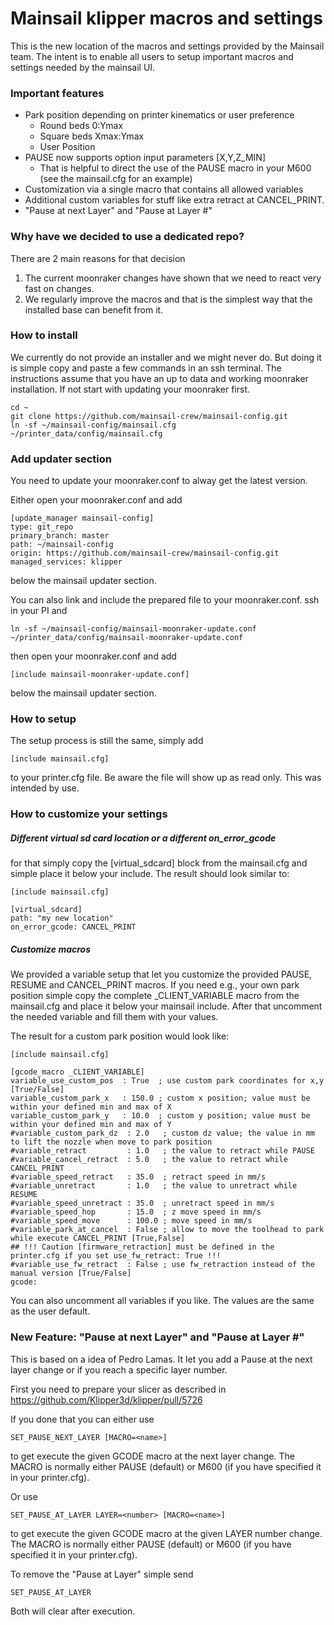 # Mainsail klipper macros and settings

This is the new location of the macros and settings provided by the Mainsail team. The intent is to enable all users to setup important macros and settings needed by the mainsail UI.

### Important features
- Park position depending on printer kinematics or user preference
  - Round beds 0:Ymax
  - Square beds Xmax:Ymax
  - User Position
- PAUSE now supports option input parameters [X,Y,Z_MIN]
  - That is helpful to direct the use of the PAUSE macro in your M600 (see the mainsail.cfg for an example)
- Customization via a single macro that contains all allowed variables
- Additional custom variables for stuff like extra retract at CANCEL_PRINT.
- "Pause at next Layer" and "Pause at Layer #" 

### Why have we decided to use a dedicated repo?
There are 2 main reasons for that decision
1) The current moonraker changes have shown that we need to react very fast on changes.
2) We regularly improve the macros and that is the simplest way that the installed base can benefit from it.

### How to install
We currently do not provide an installer and we might never do. But doing it is simple copy and paste a few commands in an ssh terminal.
The instructions assume that you have an up to data and working moonraker installation. If not start with updating your moonraker first.

```
cd ~
git clone https://github.com/mainsail-crew/mainsail-config.git
ln -sf ~/mainsail-config/mainsail.cfg ~/printer_data/config/mainsail.cfg
```
### Add updater section
You need to update your moonraker.conf to alway get the latest version.

Either open your moonraker.conf and add 
```
[update_manager mainsail-config]
type: git_repo
primary_branch: master
path: ~/mainsail-config
origin: https://github.com/mainsail-crew/mainsail-config.git
managed_services: klipper
```
below the mainsail updater section.

You can also link and include the prepared file to your moonraker.conf. ssh in your PI and
```
ln -sf ~/mainsail-config/mainsail-moonraker-update.conf ~/printer_data/config/mainsail-moonraker-update.conf
```
then open your moonraker.conf and add
```
[include mainsail-moonraker-update.conf]
```
below the mainsail updater section.

### How to setup
The setup process is still the same, simply add 
```
[include mainsail.cfg]
```
to your printer.cfg file. Be aware the file will show up as read only. This was intended by use.


### How to customize your settings
##### Different virtual sd card location or a different on_error_gcode
for that simply copy the [virtual_sdcard] block from the mainsail.cfg and simple place it below your include. The result should look similar to:
```
[include mainsail.cfg]

[virtual_sdcard]
path: "my new location"
on_error_gcode: CANCEL_PRINT
```

##### Customize macros
We provided a variable setup that let you customize the provided PAUSE, RESUME and CANCEL_PRINT macros. If you need e.g., your own park position simple copy the complete _CLIENT_VARIABLE macro from the mainsail.cfg and place it below your mainsail include.
After that uncomment the needed variable and fill them with your values.

The result for a custom park position would look like:
```
[include mainsail.cfg]

[gcode_macro _CLIENT_VARIABLE]
variable_use_custom_pos  : True  ; use custom park coordinates for x,y [True/False] 
variable_custom_park_x   : 150.0 ; custom x position; value must be within your defined min and max of X
variable_custom_park_y   : 10.0  ; custom y position; value must be within your defined min and max of Y
#variable_custom_park_dz  : 2.0   ; custom dz value; the value in mm to lift the nozzle when move to park position 
#variable_retract         : 1.0   ; the value to retract while PAUSE
#variable_cancel_retract  : 5.0   ; the value to retract while CANCEL_PRINT
#variable_speed_retract   : 35.0  ; retract speed in mm/s
#variable_unretract       : 1.0   ; the value to unretract while RESUME
#variable_speed_unretract : 35.0  ; unretract speed in mm/s
#variable_speed_hop       : 15.0  ; z move speed in mm/s
#variable_speed_move      : 100.0 ; move speed in mm/s
#variable_park_at_cancel  : False ; allow to move the toolhead to park while execute CANCEL_PRINT [True,False]
## !!! Caution [firmware_retraction] must be defined in the printer.cfg if you set use_fw_retract: True !!!
#variable_use_fw_retract  : False ; use fw_retraction instead of the manual version [True/False] 
gcode:
``` 
You can also uncomment all variables if you like. The values are the same as the user default.

### New Feature: "Pause at next Layer" and "Pause at Layer #"
This is based on a idea of Pedro Lamas. It let you add a Pause at the next layer change or if you reach a specific layer number.

First you need to prepare your slicer as described in https://github.com/Klipper3d/klipper/pull/5726

If you done that you can either use 
```
SET_PAUSE_NEXT_LAYER [MACRO=<name>]
```
to get execute the given GCODE macro at the next layer change. The MACRO is normally either PAUSE (default) or M600 (if you have specified it in your printer.cfg).

Or use 
```
SET_PAUSE_AT_LAYER LAYER=<number> [MACRO=<name>]
```
to get execute the given GCODE macro at the given LAYER number change. The MACRO is normally either PAUSE (default) or M600 (if you have specified it in your printer.cfg).

To remove the "Pause at Layer" simple send
```
SET_PAUSE_AT_LAYER
```
Both will clear after execution.
